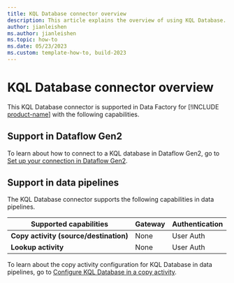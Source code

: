 ```yaml
---
title: KQL Database connector overview
description: This article explains the overview of using KQL Database.
author: jianleishen
ms.author: jianleishen
ms.topic: how-to
ms.date: 05/23/2023
ms.custom: template-how-to, build-2023
---
```


# KQL Database connector overview

This KQL Database connector is supported in Data Factory for [!INCLUDE [product-name](../includes/product-name.md)] with the following capabilities.

## Support in Dataflow Gen2

To learn about how to connect to a KQL database in Dataflow Gen2, go to [Set up your connection in Dataflow Gen2](connector-kql-database.md#set-up-your-connection-in-dataflow-gen2).

## Support in data pipelines

The KQL Database connector supports the following capabilities in data pipelines.

| Supported capabilities | Gateway | Authentication |
| --- | --- | ---|
| **Copy activity (source/destination)** | None | User Auth |
| **Lookup activity** | None | User Auth |

To learn about the copy activity configuration for KQL Database in data pipelines, go to [Configure KQL Database in a copy activity](connector-kql-database-copy-activity.md).
